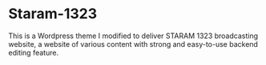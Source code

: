 # Staram-1323
This is a Wordpress theme I modified to deliver STARAM 1323 broadcasting website, a website of various content with strong and easy-to-use
backend editing feature.
